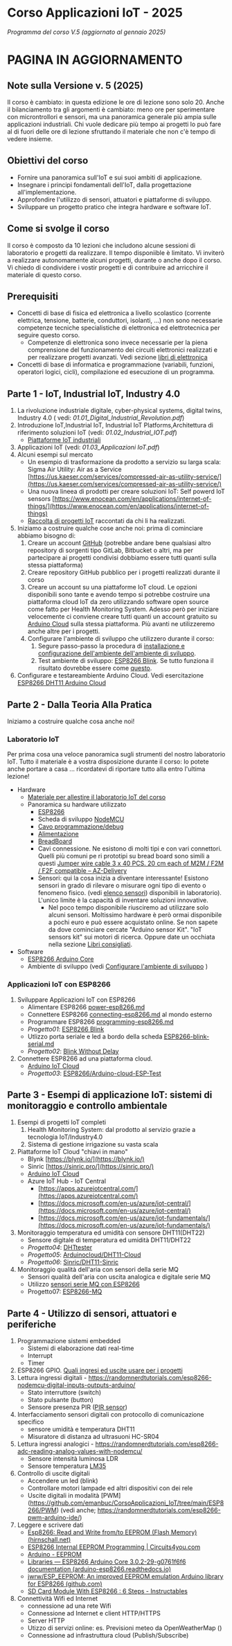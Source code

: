 # Corso Applicazioni IoT - 2025

*Programma del corso V.5 (aggiornato al gennaio 2025)*

# PAGINA IN AGGIORNAMENTO

## Note sulla Versione v. 5 (2025)
Il corso è cambiato: in questa edizione le ore di lezione sono solo 20. Anche il bilanciamento tra gli argomenti è cambiato: meno ore per sperimentare con microntrollori e sensori, ma una panoramica generale più ampia sulle applicazioni industriali.
Chi vuole dedicare più tempo ai progetti lo può fare al di fuori delle ore di lezione sfruttando il materiale che non c'è tempo di vedere insieme.

## Obiettivi del corso
- Fornire una panoramica sull'IoT e sui suoi ambiti di applicazione.
- Insegnare i principi fondamentali dell'IoT, dalla progettazione all'implementazione.
- Approfondire l'utilizzo di sensori, attuatori e piattaforme di sviluppo.
- Sviluppare un progetto pratico che integra hardware e software IoT.

## Come si svolge il corso
Il corso è composto da 10 lezioni che includono alcune sessioni di laboratorio e progetti da realizzare. 
Il tempo disponiible è limitato. Vi inviterò a realizzare autonomamente alcuni progetti, durante o anche dopo il corso. 
Vi chiedo di condividere i vostir progetti e di contribuire ad arricchire il materiale di questo corso.


## Prerequisiti

- Concetti di base di fisica ed elettronica a livello scolastico (corrente elettrica, tensione, batterie, conduttori, isolanti, ...) non sono necessarie competenze tecniche specialistiche di elettronica ed elettrotecnica per seguire questo corso.
  - Competenze di elettronica sono invece necessarie per la piena comprensione del funzionamento dei circuiti elettronici realizzati e per realizzare progetti avanzati.  Vedi sezione [libri di elettronica](books.md)
- Concetti di base di informatica e  programmazione (variabili, funzioni, operatori logici, cicli), compilazione ed esecuzione di un programma.

## Parte 1 - IoT, Industrial IoT, Industry 4.0

1. La rivoluzione industriale digitale, cyber-physical systems, digital twins, Industry 4.0 ( vedi: *01.01_Digital_Industrial_Revolution.pdf*)
2. Introduzione IoT,Industrial IoT,  Industrial IoT Platforms,Architettura di riferimento soluzioni IoT (vedi: *01.02_Industrial_IOT.pdf*)
   - [Piattaforme IoT industriali](industrial_IoT_platform.md) 
4. Applicazioni IoT (vedi: *01.03_Applicazioni IoT.pdf*)
5. Alcuni esempi sul mercato
   - Un esempio di trasformazione da prodotto a servizio su larga scala: Sigma Air Utility: Air as a Service [https://us.kaeser.com/services/compressed-air-as-utility-service/](https://us.kaeser.com/services/compressed-air-as-utility-service/)
   - Una nuova lineea di prodotti per creare soluzioni IoT: Self powerd IoT sensors [https://www.enocean.com/en/applications/internet-of-things/](https://www.enocean.com/en/applications/internet-of-things)
   - [Raccolta di progetti IoT](esempi_applicazioni_IoT.md) raccontati da chi li ha realizzati.
6. Iniziamo a costruire qualche cose anche noi: prima di cominciare abbiamo bisogno di:
   1. Creare un account [GitHub](https://github.com/) (potrebbe andare bene qualsiasi altro repository di sorgenti tipo GitLab, Bitbucket o altri, ma per partecipare ai progetti condivisi dobbiamo essere tutti quanti sulla stessa piattaforma)
   2. Creare repository GitHub pubblico per i progetti realizzati durante il corso
   3. Creare un account su una piattaforme IoT cloud. Le opzioni disponibili sono tante e avendo tempo si potrebbe costruire una piattaforma cloud IoT da zero utilizzando software open source come fatto per Health Monitoring System. Adesso però per iniziare velocemente ci conviene creare tutti quanti un account gratuito su [Arduino Cloud](https://store.arduino.cc/pages/iotcloud) sulla stessa piattaforma. Più avanti ne utilizzeremo anche altre per i progetti.
   4. Configurare l'ambiente di sviluppo che utilizzero durante il corso:  
      1. Segure passo-passo la procedura di [installazione e configurazione dell'ambiente  dell'ambiente di sviluppo](setup.md).
      2. Test ambiente di sviluppo: [ESP8266 Blink](https://github.com/emanbuc/CorsoApplicazioni_IoT/tree/main/ESP8266/Blink). Se tutto funziona il risultato dovrebbe essere come [questo](https://youtu.be/9f9czCYL8xw).
  3. Configurare e testareambiente Arduino Cloud. Vedi esercitazione [ESP8266 DHT11 Arduino Cloud](ESP8266-DHT11_arduino_cloud.md)

## Parte 2 - Dalla Teoria Alla Pratica

Iniziamo a costruire qualche cosa anche noi!

### Laboratorio IoT

Per prima cosa una veloce panoramica sugli strumenti del nostro laboratorio IoT. Tutto il materiale è a vostra disposizione durante il corso: lo potete anche portare a casa ... ricordatevi di riportare tutto  alla entro l'ultima lezione!

- Hardware
  - [Materiale per allestire il laboratorio IoT del corso](lab-bill-of-materials.md)
  - Panoramica su hardware utilizzato
    - [ESP8266](esp8266.md)
    - Scheda di sviluppo [NodeMCU](nodemcu.md)
    - [Cavo programmazione/debug](usb-cable.md)
    - [Alimentazione](power-esp8266.md)
    - [BreadBoard](bread-board.md)
    - Cavi connessione. Ne esistono di molti tipi e con vari connettori. Quelli più comuni pe ri prototipi su bread board sono simili a questi  [Jumper wire cable 3 x 40 PCS. 20 cm each of M2M / F2M / F2F compatible – AZ-Delivery](https://www.az-delivery.com/en/collections/more-products-2/products/3er-set-40-stk-jumper-wire-m2m-f2m-f2f?variant=6107532034075)
    - Sensori: qui la cosa inizia a diventare interessante! Esistono sensori in grado di  rilevare o misurare ogni tipo di evento o fenomeno fisico. (vedi [elenco sensori](iot_components_list.md)) disponibili in laboratorio). L'unico limite è la capacità di inventare soluzioni innovative.
      - Nel poco tempo disponibile riusciremo ad utilizzare solo alcuni sensori. Moltissimo hardware è però ormai disponibile a pochi euro e può essere acquistato online.  Se non sapete da dove cominciare cercate "Arduino sensor Kit". "IoT sensors kit" sui motori di ricerca. Oppure date un occhiata nella sezione [Libri consigliati](books.md).
- Software
  - [ESP8266 Arduino Core](esp8266-arduinocore.md)
  - Ambiente di sviluppo (vedi [Configurare l'ambiente di sviluppo](setup.md) )
  
### Applicazioni IoT con ESP8266

1. Sviluppare Applicazioni IoT con ESP8266
   - Alimentare ESP8266 [power-esp8266.md](power-esp8266.md)
   - Connettere ESP8266 [connecting-esp8266.md](connecting-esp8266.md) al mondo esterno
   - Programmare ESP8266 [programming-esp8266.md](programming-esp8266.md)
   - *Progetto01*: [ESP8266 Blink](https://github.com/emanbuc/CorsoApplicazioni_IoT/tree/main/ESP8266/Blink)
   - Utlizzo porta seriale e led a bordo della scheda [ESP8266-blink-serial.md](ESP8266-blink-serial.md)
   - *Progetto02*: [Blink Without Delay](https://github.com/emanbuc/CorsoApplicazioni_IoT/tree/main/ESP8266/Blink-without-delay)
2. Connettere ESP8266 ad una piattaforma cloud.
   - [Arduino IoT Cloud](esp8266-arduino-cloud.md)
   - *Progetto03*: [ESP8266/Arduino-cloud-ESP-Test](https://github.com/emanbuc/CorsoApplicazioni_IoT/tree/main/ESP8266/Arduino-cloud-ESP-Test)

## Parte 3 - Esempi di applicazione IoT: sistemi di monitoraggio e controllo ambientale

1. Esempi di progetti IoT completi
   1. Health Monitoring System: dal prodotto al servizio grazie a tecnologia IoT/Industry4.0
   2. Sistema di gestione irrigazione su vasta scala
2. Piattaforme IoT Cloud "chiavi in mano"
    - Blynk [https://blynk.io/](https://blynk.io/)
    - Sinric [https://sinric.pro/](https://sinric.pro/)
    - [Arduino IoT Cloud](esp8266-arduino-cloud.md)
    - Azure IoT Hub - IoT Central
      - [https://apps.azureiotcentral.com/](https://apps.azureiotcentral.com/)
      - [https://docs.microsoft.com/en-us/azure/iot-central/](https://docs.microsoft.com/en-us/azure/iot-central/)
      - [https://docs.microsoft.com/en-us/azure/iot-fundamentals/](https://docs.microsoft.com/en-us/azure/iot-fundamentals/)
3. Monitoraggio temperatura ed umidità con sensore DHT11(DHT22)
   - Sensore digitale di temperatura ed umidità DHT11/DHT22
   - *Progetto04*: [DHTtester](https://github.com/emanbuc/CorsoApplicazioni_IoT/tree/main/ESP8266/DHT11-DHT22_sensor/DHTtester)
   - *Progetto05*: [Arduinocloud/DHT11-Cloud](https://github.com/emanbuc/CorsoApplicazioni_IoT/tree/main/ESP8266/DHT11-DHT22_sensor/Arduinocloud/DHT11-Cloud)
   - *Progetto06*: [Sinric/DHT11-Sinric](https://github.com/emanbuc/CorsoApplicazioni_IoT/tree/main/ESP8266/DHT11-DHT22_sensor/Sinric/DHT11-Sinric)
4. Monitoraggio qualità dell'aria con sensori della serie MQ
   - Sensori qualità dell'aria con uscita analogica e digitale serie MQ
   - Utilizzo [sensori serie MQ con ESP8266](ESP8266_MQ_gas_sensor.md)
   - Progetto07:  [ESP8266-MQ](https://github.com/emanbuc/CorsoApplicazioni_IoT/tree/main/ESP8266/ESP8266-MQ)

## Parte 4 - Utilizzo di sensori, attuatori e periferiche

1. Programmazione sistemi embedded
   - Sistemi di elaborazione dati real-time
   - Interrupt
   - Timer
2. ESP8266 GPIO. [Quali ingresi ed uscite usare per i progetti](https://randomnerdtutorials.com/esp8266-pinout-reference-gpios/)
3. Lettura ingressi digitali - https://randomnerdtutorials.com/esp8266-nodemcu-digital-inputs-outputs-arduino/
    - Stato interruttore (switch)
    - Stato pulsante (button)
    - Sensore presenza PIR ([PIR sensor](ESP8266_PIR.md))
3. Interfacciamento sensori digitali con protocollo di comunicazione specifico
    - sensore umidità e temperatura DHT11
    - Misuratore di distanza ad ultrasuoni HC-SR04
4. Lettura ingressi analogici - https://randomnerdtutorials.com/esp8266-adc-reading-analog-values-with-nodemcu/
    - Sensore intensità luminosa LDR
    - Sensore temperatura [LM35](https://github.com/emanbuc/CorsoApplicazioni_IoT/tree/main/ESP8266/ESP8266-LM35)
5. Controllo di uscite digitali
    - Accendere un led (blink)
    - Controllare motori lampade ed altri dispositivi con dei rele
    - Uscite digitali in modalità [PWM] (https://github.com/emanbuc/CorsoApplicazioni_IoT/tree/main/ESP8266/PWM)  (vedi anche;  https://randomnerdtutorials.com/esp8266-pwm-arduino-ide/)
6. Leggere e scrivere dati
    - [Esp8266: Read and Write from/to EEPROM (Flash Memory) (hirnschall.net)](https://blog.hirnschall.net/esp8266-eeprom/)
    - [ESP8266 Internal EEPROM Programming | Circuits4you.com](https://circuits4you.com/2016/12/16/esp8266-internal-eeprom-arduino/)
    - [Arduino - EEPROM](https://www.arduino.cc/en/Reference/EEPROM)
    - [Libraries — ESP8266 Arduino Core 3.0.2-29-g0761f6f6 documentation (arduino-esp8266.readthedocs.io)](https://arduino-esp8266.readthedocs.io/en/latest/libraries.html#eeprom)
    - [jwrw/ESP_EEPROM: An improved EEPROM emulation Arduino library for ESP8266 (github.com)](https://github.com/jwrw/ESP_EEPROM)
    - [SD Card Module With ESP8266 : 6 Steps - Instructables](https://www.instructables.com/SD-Card-Module-With-ESP8266/)
7. Connettività Wifi ed Internet
    - connessione ad una rete Wifi
    - Connessione ad Internet e client HTTP/HTTPS
    - Server HTTP
    - Utizzo di servizi online: es. Previsioni meteo da OpenWeatherMap ()
    - Connessione ad infrastruttura cloud (Publish/Subscribe)
